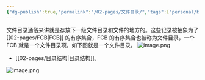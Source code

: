 ```yaml
---
{"dg-publish":true,"permalink":"/02-pages/文件目录/","tags":["personal/blog","os/file"]}
---
```


文件目录通俗来讲就是存放下一级文件目录和文件的地方的。这些记录被抽象为了 [[02-pages/FCB\|FCB]] 的有序集合，FCB 的有序集合也被称为文件目录，一个 FCB 就是一个文件目录项，如下图就是一个文件目录。
![image.png](https://yelanyanyu-img-bed.oss-cn-hangzhou.aliyuncs.com/img/blog/2024/10/20241017222915.png)

- [[02-pages/目录结构\|目录结构]]。


![image.png](https://yelanyanyu-img-bed.oss-cn-hangzhou.aliyuncs.com/img/blog/2024/10/20241018215525.png)

